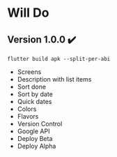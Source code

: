 # Will Do
## Version 1.0.0 ✔️
`flutter build apk --split-per-abi`
- Screens
- Description with list items
- Sort done
- Sort by date 
- Quick dates
- Colors
- Flavors
- Version Control
- Google API
- Deploy Beta
- Deploy Alpha